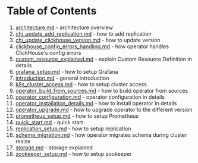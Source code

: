 # Table of Contents
1. [architecture.md](./architecture.md) - architecture overview
1. [chi_update_add_replication.md](./chi_update_add_replication.md) - how to add replication
1. [chi_update_clickhouse_version.md](./chi_update_clickhouse_version.md) - how to update version
1. [clickhouse_config_errors_handling.md](./clickhouse_config_errors_handling.md) - how operator handles ClickHouse's config errors
1. [custom_resource_explained.md](./custom_resource_explained.md) - explain Custom Resource Definition in details
1. [grafana_setup.md](./grafana_setup.md) - how to setup Grafana
1. [introduction.md](./introduction.md) - general introduction
1. [k8s_cluster_access.md](./k8s_cluster_access.md) - how to setup cluster access
1. [operator_build_from_sources.md](./operator_build_from_sources.md) - how to build operator from sources
1. [operator_configuration.md](./operator_configuration.md) - operator configuration in details
1. [operator_installation_details.md](./operator_installation_details.md) - how to install operator in details
1. [operator_upgrade.md](./operator_upgrade.md) - how to upgrade operator to the different version
1. [prometheus_setup.md](./prometheus_setup.md) - how to setup Prometheus
1. [quick_start.md](./quick_start.md) - quick start
1. [replication_setup.md](./replication_setup.md) - how to setup replication
1. [schema_migration.md](./schema_migration.md) - how operator migrates schema during cluster resize
1. [storage.md](./storage.md) - storage explained
1. [zookeeper_setup.md](./zookeeper_setup.md) - how to setup zookeeper
